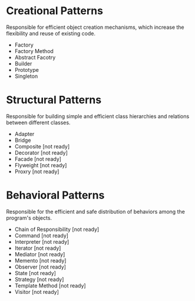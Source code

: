 # Creational Patterns
Responsible for efficient object creation mechanisms, which increase the flexibility and reuse of existing code.
* Factory
* Factory Method
* Abstract Facotry
* Builder
* Prototype
* Singleton

# Structural Patterns
Responsible for building simple and efficient class hierarchies and relations between different classes.
* Adapter 
* Bridge
* Composite  [not ready]
* Decorator  [not ready]
* Facade  [not ready]
* Flyweight  [not ready]
* Proxry  [not ready]

# Behavioral Patterns
Responsible for the efficient and safe distribution of behaviors among the program's objects.
* Chain of Responsibility  [not ready]
 * Command  [not ready]
 * Interpreter  [not ready]
 * Iterator  [not ready]
 * Mediator  [not ready]
 * Memento  [not ready]
 * Observer  [not ready]
 * State  [not ready]
 * Strategy  [not ready]
 * Template Method  [not ready]
 * Visitor  [not ready]
